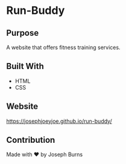 # Run-Buddy

## Purpose
A website that offers fitness training services.

## Built With
* HTML
* CSS

## Website
https://josephjoeyjoe.github.io/run-buddy/

## Contribution
Made with ❤️ by Joseph Burns
